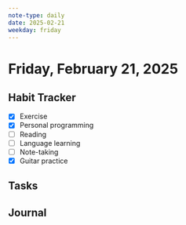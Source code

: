 ```yaml
---
note-type: daily
date: 2025-02-21
weekday: friday
---
```


# Friday, February 21, 2025

## Habit Tracker

- [x] Exercise
- [x] Personal programming
- [ ] Reading
- [ ] Language learning
- [ ] Note-taking
- [x] Guitar practice

## Tasks

## Journal
